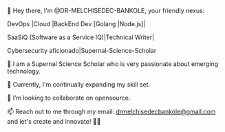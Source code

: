 👋 Hey there, I'm @DR-MELCHISEDEC-BANKOLE, your friendly nexus: 

DevOps |Cloud |BackEnd Dev [Golang |Node.js]|

SaaSiQ (Software as a Service IQ)|Technical Writer|

Cybersecurity aficionado|Supernal-Science-Scholar
 
👀 I am a Supernal Science Scholar who is very passionate about emerging technology.

🌱 Currently, I'm continually expanding my skill set.

💞️ I’m looking to collaborate on opensource.

📫 Reach out to me through my email: drmelchisedecbankole@gmail.com and let's create and innovate! 🚀🌟

<!---
DR-MELCHISEDEC-BANKOLE/DR-MELCHISEDEC-BANKOLE is a ✨ special ✨ repository because its `README.md` (this file) appears on your GitHub profile.
You can click the Preview link to take a look at your changes.
--->
